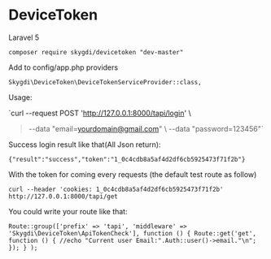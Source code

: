 # DeviceToken
Laravel 5 

`composer require skygdi/devicetoken "dev-master"` 

Add to config/app.php providers

`Skygdi\DeviceToken\DeviceTokenServiceProvider::class,`


Usage:

`curl --request POST 'http://127.0.0.1:8000/tapi/login' \\
> --data "email=yourdomain@gmail.com" \\
> --data "password=123456"`

Success login result like that(All Json return):

`{"result":"success","token":"1_0c4cdb8a5af4d2df6cb5925473f71f2b"}`

With the token for coming every requests (the default test route as follow)

`curl --header 'cookies: 1_0c4cdb8a5af4d2df6cb5925473f71f2b' http://127.0.0.1:8000/tapi/get`

You could write your route like that:

`
Route::group(['prefix' => 'tapi', 'middleware' => 'Skygdi\DeviceToken\ApiTokenCheck'], function () {
	    Route::get('get', function () {
		    //echo "Current user Email:".Auth::user()->email."\n";
		});
	}
);
`






